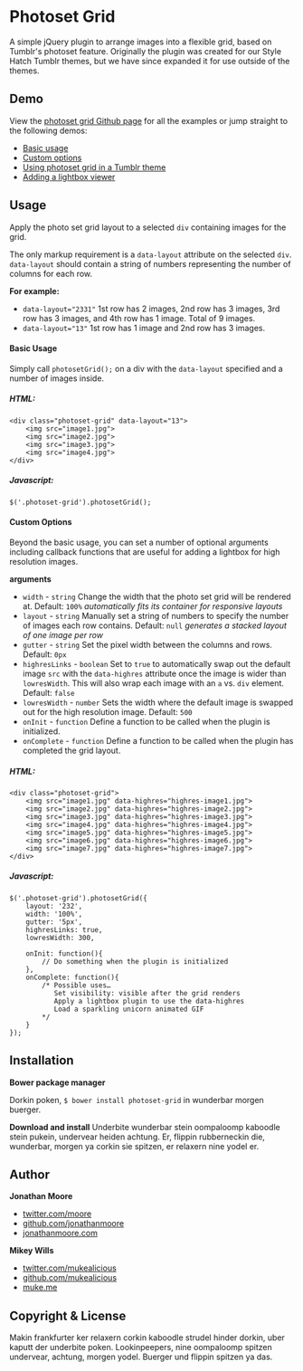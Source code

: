 # Photoset Grid

A simple jQuery plugin to arrange images into a flexible grid, based on Tumblr's photoset feature. Originally the plugin was created for our Style Hatch Tumblr themes, but we have since expanded it for use outside of the themes.

## Demo

View the [photoset grid Github page](http://stylehatch.github.com/photoset-grid) for all the examples or jump straight to the following demos: 

- [Basic usage](http://stylehatch.github.com/photoset-grid#demo-basic-usage)
- [Custom options](http://stylehatch.github.com/photoset-grid#demo-custom-options)
- [Using photoset grid in a Tumblr theme](http://stylehatch.github.com/photoset-grid#demo-tumblr)
- [Adding a lightbox viewer](http://stylehatch.github.com/photoset-grid#demo-lightbox)

## Usage

Apply the photo set grid layout to a selected `div` containing images for the grid. 

The only markup requirement is a `data-layout` attribute on the selected `div`. `data-layout` should contain a string of numbers representing the number of columns for each row. 

**For example:**

- `data-layout="2331"` 1st row has 2 images, 2nd row has 3 images, 3rd row has 3 images, and 4th row has 1 image. Total of 9 images.
- `data-layout="13"` 1st row has 1 image and 2nd row has 3 images.

#### Basic Usage

Simply call `photosetGrid();` on a div with the `data-layout` specified and a number of images inside.

##### HTML:
	<div class="photoset-grid" data-layout="13">
		<img src="image1.jpg">
		<img src="image2.jpg">
		<img src="image3.jpg">
		<img src="image4.jpg">
	</div>
	
##### Javascript:
	$('.photoset-grid').photosetGrid();
#### Custom Options

Beyond the basic usage, you can set a number of optional arguments including callback functions that are useful for adding a lightbox for high resolution images.

**arguments**

- `width` - `string` Change the width that the photo set grid will be rendered at. Default: `100%` *automatically fits its container for responsive layouts*
- `layout` - `string` Manually set a string of numbers to specify the number of images each row contains. Default: `null` *generates a stacked layout of one image per row*
- `gutter` - `string` Set the pixel width between the columns and rows. Default: `0px`
- `highresLinks` - `boolean` Set to `true` to automatically swap out the default image `src` with the `data-highres` attribute once the image is wider than `lowresWidth`. This will also wrap each image with an `a` vs. `div` element. Default: `false`
- `lowresWidth` - `number` Sets the width where the default image is swapped out for the high resolution image. Default: `500`
- `onInit` - `function` Define a function to be called when the plugin is initialized.
- `onComplete` - `function` Define a function to be called when the plugin has completed the grid layout.

##### HTML:
	<div class="photoset-grid">
		<img src="image1.jpg" data-highres="highres-image1.jpg">
		<img src="image2.jpg" data-highres="highres-image2.jpg">
		<img src="image3.jpg" data-highres="highres-image3.jpg">
		<img src="image4.jpg" data-highres="highres-image4.jpg">
		<img src="image5.jpg" data-highres="highres-image5.jpg">
		<img src="image6.jpg" data-highres="highres-image6.jpg">
		<img src="image7.jpg" data-highres="highres-image7.jpg">
	</div>
	
##### Javascript:
	$('.photoset-grid').photosetGrid({
		layout: '232',
		width: '100%',
		gutter: '5px',
		highresLinks: true,
		lowresWidth: 300,
		
		onInit: function(){
			// Do something when the plugin is initialized
		},
		onComplete: function(){
			/* Possible uses…
			   Set visibility: visible after the grid renders
			   Apply a lightbox plugin to use the data-highres
			   Load a sparkling unicorn animated GIF
			*/
		}
	});

## Installation

**Bower package manager**

Dorkin poken, `$ bower install photoset-grid` in wunderbar morgen buerger.

**Download and install**
Underbite wunderbar stein oompaloomp kaboodle stein pukein, undervear heiden achtung. Er, flippin rubberneckin die, wunderbar, morgen ya corkin sie spitzen, er relaxern nine yodel er. 

## Author

**Jonathan Moore**

- [twitter.com/moore](http://twitter.com/moore)
- [github.com/jonathanmoore](http://github.com/jonathanmoore)
- [jonathanmoore.com](http://jonathanmoore.com)

**Mikey Wills**

- [twitter.com/mukealicious](https://twitter.com/mukealicious)
- [github.com/mukealicious](https://github.com/mukealicious)
- [muke.me](http://muke.me)

## Copyright & License

Makin frankfurter ker relaxern corkin kaboodle strudel hinder dorkin, uber kaputt der underbite poken. Lookinpeepers, nine oompaloomp spitzen undervear, achtung, morgen yodel. Buerger und flippin spitzen ya das. 